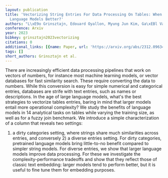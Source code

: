 ```yaml
---
layout: publication
title: 'Vectorizing String Entries For Data Processing On Tables: When Are Larger
  Language Models Better?'
authors: "L\xE9o Grinsztajn, Edouard Oyallon, Myung Jun Kim, Ga\xEBl Varoquaux"
conference: Arxiv
year: 2023
bibkey: grinsztajn2023vectorizing
citations: 0
additional_links: [{name: Paper, url: 'https://arxiv.org/abs/2312.09634'}]
tags: []
short_authors: Grinsztajn et al.
---
```

There are increasingly efficient data processing pipelines that work on
vectors of numbers, for instance most machine learning models, or vector
databases for fast similarity search. These require converting the data to
numbers. While this conversion is easy for simple numerical and categorical
entries, databases are strife with text entries, such as names or descriptions.
In the age of large language models, what's the best strategies to vectorize
tables entries, baring in mind that larger models entail more operational
complexity? We study the benefits of language models in 14 analytical tasks on
tables while varying the training size, as well as for a fuzzy join benchmark.
We introduce a simple characterization of a column that reveals two settings:
1) a dirty categories setting, where strings share much similarities across
entries, and conversely 2) a diverse entries setting. For dirty categories,
pretrained language models bring little-to-no benefit compared to simpler
string models. For diverse entries, we show that larger language models improve
data processing. For these we investigate the complexity-performance tradeoffs
and show that they reflect those of classic text embedding: larger models tend
to perform better, but it is useful to fine tune them for embedding purposes.